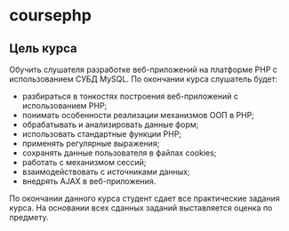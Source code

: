 # coursephp
## Цель курса
Обучить слушателя разработке веб-приложений на платформе PHP c использованием СУБД MySQL.
По окончании курса слушатель будет:

- разбираться в тонкостях построения веб-приложений с использованием PHP;
- понимать особенности реализации механизмов ООП в PHP;
- обрабатывать и анализировать данные форм;
- использовать стандартные функции PHP;
- применять регулярные выражения;
- сохранять данные пользователя в файлах cookies;
- работать с механизмом сессий;
- взаимодействовать с источниками данных;
- внедрять AJAX в веб-приложения.

По окончании данного курса студент сдает все практические задания курса. На основании всех сданных заданий выставляется оценка по предмету.